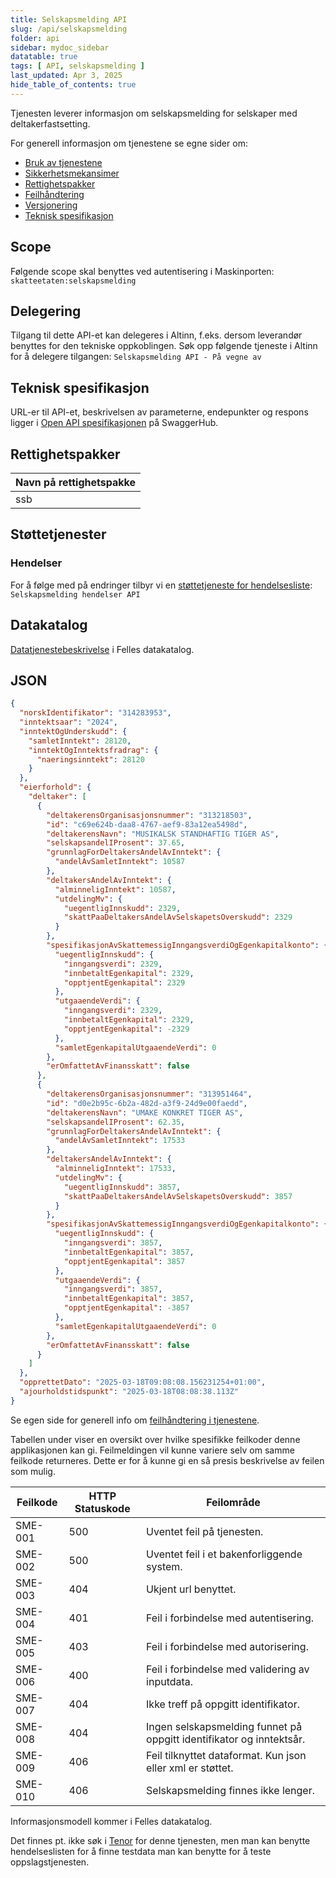 ```yaml
---
title: Selskapsmelding API
slug: /api/selskapsmelding
folder: api
sidebar: mydoc_sidebar
datatable: true
tags: [ API, selskapsmelding ]
last_updated: Apr 3, 2025
hide_table_of_contents: true
---
```


<Summary>Tjenesten leverer informasjon om selskapsmelding for selskaper med deltakerfastsetting.</Summary>

<Tabs underline={true}>
<TabItem headerText="Om tjenesten" itemKey="itemKey-1" default>

For generell informasjon om tjenestene se egne sider om:

* [Bruk av tjenestene](../om/bruk.md)
* [Sikkerhetsmekansimer](../om/sikkerhet.md)
* [Rettighetspakker](../om/rettighetspakker.md)
* [Feilhåndtering](../om/feil.md)
* [Versjonering](../om/versjoner.md)
* [Teknisk spesifikasjon](../om/tekniskspesifikasjon.md)

## Scope

Følgende scope skal benyttes ved autentisering i Maskinporten: `skatteetaten:selskapsmelding`

## Delegering

Tilgang til dette API-et kan delegeres i Altinn, f.eks. dersom leverandør benyttes for den tekniske oppkoblingen. Søk
opp følgende tjeneste i Altinn for å delegere tilgangen: `Selskapsmelding API - På vegne av`

## Teknisk spesifikasjon

URL-er til API-et, beskrivelsen av parameterne, endepunkter og respons ligger
i [Open API spesifikasjonen](https://app.swaggerhub.com/apis/skatteetaten/selskapsmelding-api/) på SwaggerHub.

## Rettighetspakker

| Navn på rettighetspakke |	
|-------------------------|
| ssb                     |

## Støttetjenester

### Hendelser

For å følge med på endringer tilbyr vi
en [støttetjeneste for hendelsesliste](./hendelser.md): `Selskapsmelding hendelser API`

## Datakatalog
[Datatjenestebeskrivelse](https://data.norge.no/data-services/8b267168-b593-3a8f-98af-1aab1d11192d) i Felles datakatalog.

</TabItem>
<TabItem headerText="Eksempler" itemKey="itemKey-2"> 

## JSON

```json
{
  "norskIdentifikator": "314283953",
  "inntektsaar": "2024",
  "inntektOgUnderskudd": {
    "samletInntekt": 28120,
    "inntektOgInntektsfradrag": {
      "naeringsinntekt": 28120
    }
  },
  "eierforhold": {
    "deltaker": [
      {
        "deltakerensOrganisasjonsnummer": "313218503",
        "id": "c69e624b-daa8-4767-aef9-83a12ea5498d",
        "deltakerensNavn": "MUSIKALSK STANDHAFTIG TIGER AS",
        "selskapsandelIProsent": 37.65,
        "grunnlagForDeltakersAndelAvInntekt": {
          "andelAvSamletInntekt": 10587
        },
        "deltakersAndelAvInntekt": {
          "alminneligInntekt": 10587,
          "utdelingMv": {
            "uegentligInnskudd": 2329,
            "skattPaaDeltakersAndelAvSelskapetsOverskudd": 2329
          }
        },
        "spesifikasjonAvSkattemessigInngangsverdiOgEgenkapitalkonto": {
          "uegentligInnskudd": {
            "inngangsverdi": 2329,
            "innbetaltEgenkapital": 2329,
            "opptjentEgenkapital": 2329
          },
          "utgaaendeVerdi": {
            "inngangsverdi": 2329,
            "innbetaltEgenkapital": 2329,
            "opptjentEgenkapital": -2329
          },
          "samletEgenkapitalUtgaaendeVerdi": 0
        },
        "erOmfattetAvFinansskatt": false
      },
      {
        "deltakerensOrganisasjonsnummer": "313951464",
        "id": "d0e2b95c-6b2a-482d-a3f9-24d9e00faedd",
        "deltakerensNavn": "UMAKE KONKRET TIGER AS",
        "selskapsandelIProsent": 62.35,
        "grunnlagForDeltakersAndelAvInntekt": {
          "andelAvSamletInntekt": 17533
        },
        "deltakersAndelAvInntekt": {
          "alminneligInntekt": 17533,
          "utdelingMv": {
            "uegentligInnskudd": 3857,
            "skattPaaDeltakersAndelAvSelskapetsOverskudd": 3857
          }
        },
        "spesifikasjonAvSkattemessigInngangsverdiOgEgenkapitalkonto": {
          "uegentligInnskudd": {
            "inngangsverdi": 3857,
            "innbetaltEgenkapital": 3857,
            "opptjentEgenkapital": 3857
          },
          "utgaaendeVerdi": {
            "inngangsverdi": 3857,
            "innbetaltEgenkapital": 3857,
            "opptjentEgenkapital": -3857
          },
          "samletEgenkapitalUtgaaendeVerdi": 0
        },
        "erOmfattetAvFinansskatt": false
      }
    ]
  },
  "opprettetDato": "2025-03-18T09:08:08.156231254+01:00",
  "ajourholdstidspunkt": "2025-03-18T08:08:38.113Z"
}

```

</TabItem>
<TabItem headerText="Feilkoder" itemKey="itemKey-3">

Se egen side for generell info om [feilhåndtering i tjenestene](../om/feil.md).

Tabellen under viser en oversikt over hvilke spesifikke feilkoder denne applikasjonen kan gi. Feilmeldingen vil kunne
variere selv om samme feilkode returneres. Dette er for å kunne gi en så presis beskrivelse av feilen som mulig.

| Feilkode | HTTP Statuskode | Feilområde                                                           |
|----------|-----------------|----------------------------------------------------------------------|
| SME-001  | 500             | Uventet feil på tjenesten.                                           |
| SME-002  | 500             | Uventet feil i et bakenforliggende system.                           |
| SME-003  | 404             | Ukjent url benyttet.                                                 |
| SME-004  | 401             | Feil i forbindelse med autentisering.                                |
| SME-005  | 403             | Feil i forbindelse med autorisering.                                 |
| SME-006  | 400             | Feil i forbindelse med validering av inputdata.                      |
| SME-007  | 404             | Ikke treff på oppgitt identifikator.                                 |
| SME-008  | 404             | Ingen selskapsmelding funnet på oppgitt identifikator og inntektsår. |
| SME-009  | 406             | Feil tilknyttet dataformat. Kun json eller xml er støttet.           |
| SME-010  | 406             | Selskapsmelding finnes ikke lenger.                                  |

</TabItem>
<TabItem headerText="Informasjonsmodell" itemKey="itemKey-4">

Informasjonsmodell kommer i Felles datakatalog.

</TabItem>
<TabItem headerText="Test" itemKey="itemKey-5">

Det finnes pt. ikke søk i [Tenor](../test/tenor.md) for denne tjenesten, men man kan benytte hendelseslisten for å finne
testdata man kan benytte for å teste oppslagstjenesten.

</TabItem>
</Tabs>
